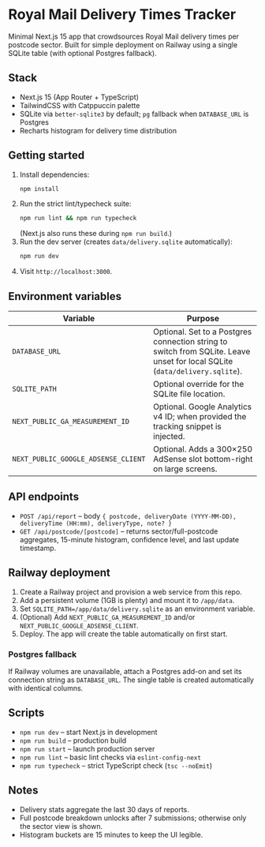 # Royal Mail Delivery Times Tracker

Minimal Next.js 15 app that crowdsources Royal Mail delivery times per postcode sector. Built for simple deployment on Railway using a single SQLite table (with optional Postgres fallback).

## Stack
- Next.js 15 (App Router + TypeScript)
- TailwindCSS with Catppuccin palette
- SQLite via `better-sqlite3` by default; `pg` fallback when `DATABASE_URL` is Postgres
- Recharts histogram for delivery time distribution

## Getting started
1. Install dependencies:
   ```bash
   npm install
   ```
2. Run the strict lint/typecheck suite:
   ```bash
   npm run lint && npm run typecheck
   ```
   (Next.js also runs these during `npm run build`.)
3. Run the dev server (creates `data/delivery.sqlite` automatically):
   ```bash
   npm run dev
   ```
4. Visit `http://localhost:3000`.

## Environment variables
| Variable | Purpose |
| --- | --- |
| `DATABASE_URL` | Optional. Set to a Postgres connection string to switch from SQLite. Leave unset for local SQLite (`data/delivery.sqlite`). |
| `SQLITE_PATH` | Optional override for the SQLite file location. |
| `NEXT_PUBLIC_GA_MEASUREMENT_ID` | Optional. Google Analytics v4 ID; when provided the tracking snippet is injected. |
| `NEXT_PUBLIC_GOOGLE_ADSENSE_CLIENT` | Optional. Adds a 300×250 AdSense slot bottom-right on large screens. |

## API endpoints
- `POST /api/report` – body `{ postcode, deliveryDate (YYYY-MM-DD), deliveryTime (HH:mm), deliveryType, note? }`
- `GET /api/postcode/[postcode]` – returns sector/full-postcode aggregates, 15-minute histogram, confidence level, and last update timestamp.

## Railway deployment
1. Create a Railway project and provision a web service from this repo.
2. Add a persistent volume (1GB is plenty) and mount it to `/app/data`.
3. Set `SQLITE_PATH=/app/data/delivery.sqlite` as an environment variable.
4. (Optional) Add `NEXT_PUBLIC_GA_MEASUREMENT_ID` and/or `NEXT_PUBLIC_GOOGLE_ADSENSE_CLIENT`.
5. Deploy. The app will create the table automatically on first start.

### Postgres fallback
If Railway volumes are unavailable, attach a Postgres add-on and set its connection string as `DATABASE_URL`. The single table is created automatically with identical columns.

## Scripts
- `npm run dev` – start Next.js in development
- `npm run build` – production build
- `npm run start` – launch production server
- `npm run lint` – basic lint checks via `eslint-config-next`
- `npm run typecheck` – strict TypeScript check (`tsc --noEmit`)

## Notes
- Delivery stats aggregate the last 30 days of reports.
- Full postcode breakdown unlocks after 7 submissions; otherwise only the sector view is shown.
- Histogram buckets are 15 minutes to keep the UI legible.
